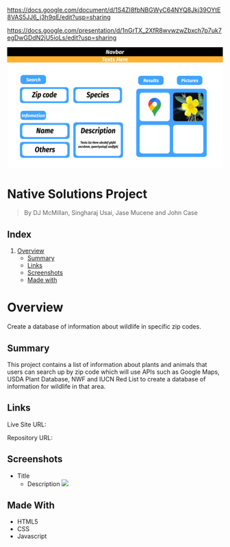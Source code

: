 https://docs.google.com/document/d/1S4ZI8fbNBGWyC64NYQ8Jkj39OYtE8VAS5JJ6_j3h9qE/edit?usp=sharing

https://docs.google.com/presentation/d/1nGrTX_2XfR8wvwzwZbxch7p7uk7egDwGDdN2jU5ioLs/edit?usp=sharing

<img src="assets/images/wireframe.png">


# Native Solutions Project

> By DJ McMillan, Singharaj Usai, Jase Mucene and John Case

## Index
1. [Overview](#overview)
    - [Summary](#summary)
    - [Links](#links)
    - [Screenshots](#screenshots)
    - [Made with](#made-with)

# Overview

Create a database of information about wildlife in specific zip codes.

## Summary

This project contains a list of information about plants and animals that users can search up by zip code which will use APIs such as Google Maps, USDA Plant Database, NWF and IUCN Red List to create a database of information for wildlife in that area.

## Links

Live Site URL: 

Repository URL:

## Screenshots
* Title
    * Description
![](./Screenshots/)

## Made With

* HTML5
* CSS
* Javascript
